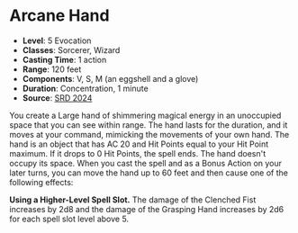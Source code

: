 # Arcane Hand

- **Level**: 5 Evocation
- **Classes**: Sorcerer, Wizard
- **Casting Time**: 1 action
- **Range**: 120 feet
- **Components**: V, S, M (an eggshell and a glove)
- **Duration**: Concentration, 1 minute
- **Source**: [SRD 2024](../../../srds/SRD_2024.pdf)

You create a Large hand of shimmering magical energy in an unoccupied space that you can see within range. The hand lasts for the duration, and it moves at your command, mimicking the movements of your own hand. The hand is an object that has AC 20 and Hit Points equal to your Hit Point maximum. If it drops to 0 Hit Points, the spell ends. The hand doesn't occupy its space. When you cast the spell and as a Bonus Action on your later turns, you can move the hand up to 60 feet and then cause one of the following effects:

**Using a Higher-Level Spell Slot.** The damage of the Clenched Fist increases by 2d8 and the damage of the Grasping Hand increases by 2d6 for each spell slot level above 5.
